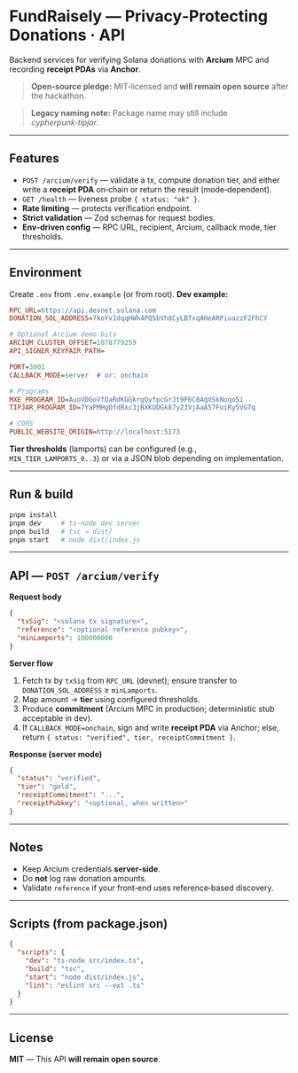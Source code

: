 # FundRaisely — Privacy‑Protecting Donations · API

Backend services for verifying Solana donations with **Arcium** MPC and recording **receipt PDAs** via **Anchor**.

> **Open‑source pledge:** MIT‑licensed and **will remain open source** after the hackathon.

> **Legacy naming note:** Package name may still include *cypherpunk‑tipjar*.

---

## Features

* `POST /arcium/verify` — validate a tx, compute donation tier, and either write a **receipt PDA** on‑chain or return the result (mode‑dependent).
* `GET /health` — liveness probe `{ status: "ok" }`.
* **Rate limiting** — protects verification endpoint.
* **Strict validation** — Zod schemas for request bodies.
* **Env‑driven config** — RPC URL, recipient, Arcium, callback mode, tier thresholds.

---

## Environment

Create `.env` from `.env.example` (or from root). **Dev example:**

```ini
RPC_URL=https://api.devnet.solana.com
DONATION_SOL_ADDRESS=7koYv1dqqHWh4PQ5bVh8CyLBTxqAHeARPiuazzF2FhCY

# Optional Arcium demo bits
ARCIUM_CLUSTER_OFFSET=1078779259
API_SIGNER_KEYPAIR_PATH=

PORT=3001
CALLBACK_MODE=server  # or: onchain

# Programs
MXE_PROGRAM_ID=AuoVDGoVfQaRdKGGkrgQyfpcGrJt9P6C8AqVSkNoqo5i
TIPJAR_PROGRAM_ID=7YaPMHgDfdBxc3jBXKUDGk87yZ3VjAaA57FoiRy5VG7q

# CORS
PUBLIC_WEBSITE_ORIGIN=http://localhost:5173
```

**Tier thresholds** (lamports) can be configured (e.g., `MIN_TIER_LAMPORTS_0..3`) or via a JSON blob depending on implementation.

---

## Run & build

```bash
pnpm install
pnpm dev     # ts-node dev server
pnpm build   # tsc → dist/
pnpm start   # node dist/index.js
```

---

## API — `POST /arcium/verify`

**Request body**

```json
{
  "txSig": "<solana tx signature>",
  "reference": "<optional reference pubkey>",
  "minLamports": 100000000
}
```

**Server flow**

1. Fetch tx by `txSig` from `RPC_URL` (devnet); ensure transfer to `DONATION_SOL_ADDRESS` ≥ `minLamports`.
2. Map amount → **tier** using configured thresholds.
3. Produce **commitment** (Arcium MPC in production; deterministic stub acceptable in dev).
4. If `CALLBACK_MODE=onchain`, sign and write **receipt PDA** via Anchor; else, return `{ status: "verified", tier, receiptCommitment }`.

**Response (server mode)**

```json
{
  "status": "verified",
  "tier": "gold",
  "receiptCommitment": "...",
  "receiptPubkey": "<optional, when written>"
}
```

---

## Notes

* Keep Arcium credentials **server‑side**.
* Do **not** log raw donation amounts.
* Validate `reference` if your front‑end uses reference‑based discovery.

---

## Scripts (from package.json)

```json
{
  "scripts": {
    "dev": "ts-node src/index.ts",
    "build": "tsc",
    "start": "node dist/index.js",
    "lint": "eslint src --ext .ts"
  }
}
```

---

## License

**MIT** — This API **will remain open source**.
